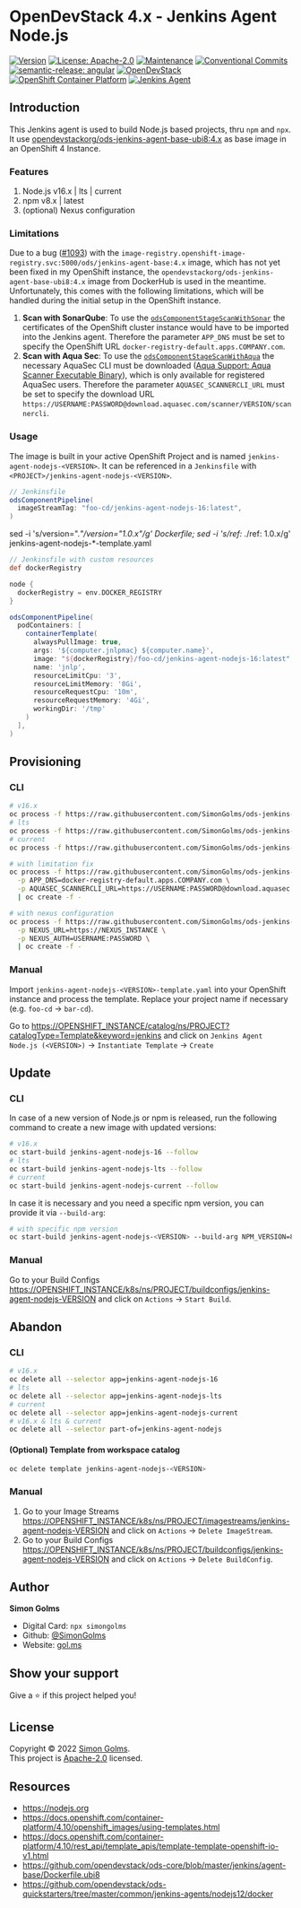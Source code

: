 # OpenDevStack 4.x - Jenkins Agent Node.js

[![Version](https://img.shields.io/badge/version-1.0.2-blue.svg)](https://github.com/SimonGolms/ods-jenkins-agent-nodejs/releases)
[![License: Apache-2.0](https://img.shields.io/github/license/simongolms/ods-jenkins-agent-nodejs)](https://github.com/simongolms/ods-jenkins-agent-nodejs/blob/master/LICENSE)
[![Maintenance](https://img.shields.io/badge/Maintained%3F-yes-green.svg)](https://github.com/simongolms/ods-jenkins-agent-nodejs/graphs/commit-activity)
[![Conventional Commits](https://img.shields.io/badge/Conventional%20Commits-1.0.0-green.svg)](https://conventionalcommits.org)
[![semantic-release: angular](https://img.shields.io/badge/semantic--release-angular-e10079?logo=semantic-release)](https://github.com/semantic-release/semantic-release)
[![OpenDevStack](https://img.shields.io/badge/OpenDevStack-4.x-9e312a)](https://www.opendevstack.org/)
[![OpenShift Container Platform](https://img.shields.io/badge/OpenShift%20Container%20Platform-4.x-EE0000?logo=Red-Hat-Open-Shift)](https://docs.openshift.com/container-platform)
[![Jenkins Agent](https://img.shields.io/badge/Jenkins-Agent-d24939?logo=jenkins)](https://www.jenkins.io/)

## Introduction

This Jenkins agent is used to build Node.js based projects, thru `npm` and `npx`. It use [opendevstackorg/ods-jenkins-agent-base-ubi8:4.x](https://hub.docker.com/r/opendevstackorg/ods-jenkins-agent-base-ubi8) as base image in an OpenShift 4 Instance.

### Features

1. Node.js v16.x | lts | current
2. npm v8.x | latest
3. (optional) Nexus configuration

### Limitations

Due to a bug ([#1093](https://github.com/opendevstack/ods-core/issues/1093)) with the `image-registry.openshift-image-registry.svc:5000/ods/jenkins-agent-base:4.x` image, which has not yet been fixed in my OpenShift instance, the `opendevstackorg/ods-jenkins-agent-base-ubi8:4.x` image from DockerHub is used in the meantime. Unfortunately, this comes with the following limitations, which will be handled during the initial setup in the OpenShift instance.

1. **Scan with SonarQube**: To use the [`odsComponentStageScanWithSonar`](https://www.opendevstack.org/ods-documentation/opendevstack/4.x/jenkins-shared-library/component-pipeline.html#_odscomponentstagescanwithsonar) the certificates of the OpenShift cluster instance would have to be imported into the Jenkins agent. Therefore the parameter `APP_DNS` must be set to specify the OpenShift URL `docker-registry-default.apps.COMPANY.com`.
2. **Scan with Aqua Sec**: To use the [`odsComponentStageScanWithAqua`](https://www.opendevstack.org/ods-documentation/opendevstack/4.x/jenkins-shared-library/component-pipeline.html#_odscomponentstagescanwithaqua) the necessary AquaSec CLI must be downloaded ([Aqua Support: Aqua Scanner Executable Binary](https://support.aquasec.com/support/solutions/articles/16000120205-aqua-scanner-executable-binary)), which is only available for registered AquaSec users. Therefore the parameter `AQUASEC_SCANNERCLI_URL` must be set to specify the download URL `https://USERNAME:PASSWORD@download.aquasec.com/scanner/VERSION/scannercli`.

### Usage

The image is built in your active OpenShift Project and is named `jenkins-agent-nodejs-<VERSION>`.
It can be referenced in a `Jenkinsfile` with `<PROJECT>/jenkins-agent-nodejs-<VERSION>`.

```groovy
// Jenkinsfile
odsComponentPipeline(
  imageStreamTag: "foo-cd/jenkins-agent-nodejs-16:latest",
)
```

sed -i 's/version="._"/version="1.0.x"/g' Dockerfile; sed -i 's/ref: ._/ref: 1.0.x/g' jenkins-agent-nodejs-\*-template.yaml

```groovy
// Jenkinsfile with custom resources
def dockerRegistry

node {
  dockerRegistry = env.DOCKER_REGISTRY
}

odsComponentPipeline(
  podContainers: [
    containerTemplate(
      alwaysPullImage: true,
      args: '${computer.jnlpmac} ${computer.name}',
      image: "${dockerRegistry}/foo-cd/jenkins-agent-nodejs-16:latest",
      name: 'jnlp',
      resourceLimitCpu: '3',
      resourceLimitMemory: '8Gi',
      resourceRequestCpu: '10m',
      resourceRequestMemory: '4Gi',
      workingDir: '/tmp'
    )
  ],
)
```

## Provisioning

### CLI

```sh
# v16.x
oc process -f https://raw.githubusercontent.com/SimonGolms/ods-jenkins-agent-nodejs/main/jenkins-agent-nodejs-16-template.yaml | oc create -f -
# lts
oc process -f https://raw.githubusercontent.com/SimonGolms/ods-jenkins-agent-nodejs/main/jenkins-agent-nodejs-lts-template.yaml | oc create -f -
# current
oc process -f https://raw.githubusercontent.com/SimonGolms/ods-jenkins-agent-nodejs/main/jenkins-agent-nodejs-current-template.yaml | oc create -f -
```

```sh
# with limitation fix
oc process -f https://raw.githubusercontent.com/SimonGolms/ods-jenkins-agent-nodejs/main/jenkins-agent-nodejs-<VERSION>-template.yaml \
  -p APP_DNS=docker-registry-default.apps.COMPANY.com \
  -p AQUASEC_SCANNERCLI_URL=https://USERNAME:PASSWORD@download.aquasec.com/scanner/VERSION/scannercli \
  | oc create -f -
```

```sh
# with nexus configuration
oc process -f https://raw.githubusercontent.com/SimonGolms/ods-jenkins-agent-nodejs/main/jenkins-agent-nodejs-<VERSION>-template.yaml \
  -p NEXUS_URL=https://NEXUS_INSTANCE \
  -p NEXUS_AUTH=USERNAME:PASSWORD \
  | oc create -f -
```

### Manual

Import `jenkins-agent-nodejs-<VERSION>-template.yaml` into your OpenShift instance and process the template. Replace your project name if necessary (e.g. `foo-cd` -> `bar-cd`).

Go to <https://OPENSHIFT_INSTANCE/catalog/ns/PROJECT?catalogType=Template&keyword=jenkins> and click on `Jenkins Agent Node.js (<VERSION>)` -> `Instantiate Template` -> `Create`

## Update

### CLI

In case of a new version of Node.js or npm is released, run the following command to create a new image with updated versions:

```sh
# v16.x
oc start-build jenkins-agent-nodejs-16 --follow
# lts
oc start-build jenkins-agent-nodejs-lts --follow
# current
oc start-build jenkins-agent-nodejs-current --follow
```

In case it is necessary and you need a specific npm version, you can provide it via `--build-arg`:

```sh
# with specific npm version
oc start-build jenkins-agent-nodejs-<VERSION> --build-arg NPM_VERSION=8.5.3 --follow
```

### Manual

Go to your Build Configs <https://OPENSHIFT_INSTANCE/k8s/ns/PROJECT/buildconfigs/jenkins-agent-nodejs-VERSION> and click on `Actions` -> `Start Build`.

## Abandon

### CLI

```sh
# v16.x
oc delete all --selector app=jenkins-agent-nodejs-16
# lts
oc delete all --selector app=jenkins-agent-nodejs-lts
# current
oc delete all --selector app=jenkins-agent-nodejs-current
# v16.x & lts & current
oc delete all --selector part-of=jenkins-agent-nodejs
```

#### (Optional) Template from workspace catalog

```sh
oc delete template jenkins-agent-nodejs-<VERSION>
```

### Manual

1. Go to your Image Streams <https://OPENSHIFT_INSTANCE/k8s/ns/PROJECT/imagestreams/jenkins-agent-nodejs-VERSION> and click on `Actions` -> `Delete ImageStream`.
2. Go to your Build Configs <https://OPENSHIFT_INSTANCE/k8s/ns/PROJECT/buildconfigs/jenkins-agent-nodejs-VERSION> and click on `Actions` -> `Delete BuildConfig`.

## Author

**Simon Golms**

- Digital Card: `npx simongolms`
- Github: [@SimonGolms](https://github.com/SimonGolms)
- Website: [gol.ms](https://gol.ms)

## Show your support

Give a ⭐️ if this project helped you!

## License

Copyright © 2022 [Simon Golms](https://github.com/simongolms).<br />
This project is [Apache-2.0](https://github.com/simongolms/ods-jenkins-agent-nodejs/blob/master/LICENSE) licensed.

## Resources

- https://nodejs.org
- https://docs.openshift.com/container-platform/4.10/openshift_images/using-templates.html
- https://docs.openshift.com/container-platform/4.10/rest_api/template_apis/template-template-openshift-io-v1.html
- https://github.com/opendevstack/ods-core/blob/master/jenkins/agent-base/Dockerfile.ubi8
- https://github.com/opendevstack/ods-quickstarters/tree/master/common/jenkins-agents/nodejs12/docker
